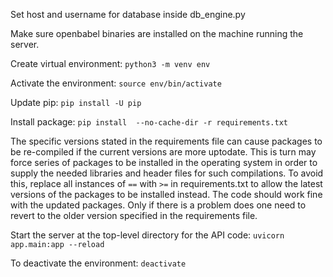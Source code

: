 Set host and username for database inside db_engine.py

Make sure openbabel binaries are installed on the machine running the server.

Create virtual environment:
`python3 -m venv env`

Activate the environment:
`source env/bin/activate`

Update pip:
`pip install -U pip`

Install package:
`pip install  --no-cache-dir -r requirements.txt`

The specific versions stated in the requirements file can cause packages to be re-compiled if the current versions are more uptodate. This is turn may force series of packages to be installed in the operating system in order to supply the needed libraries and header files for such compilations. To avoid this, replace all instances of `==` with `>=` in requirements.txt to allow the latest versions of the packages to be installed instead. The code should work fine with the updated packages. Only if there is a problem does one need to revert to the older version specified in the requirements file.

Start the server at the top-level directory for the API code:
`uvicorn app.main:app --reload`

To deactivate the environment:
`deactivate`
